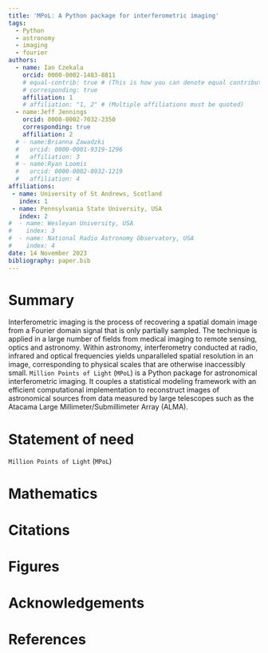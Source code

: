 ```yaml
---
title: 'MPoL: A Python package for interferometric imaging'
tags:
  - Python
  - astronomy
  - imaging
  - fourier
authors:
  - name: Ian Czekala
    orcid: 0000-0002-1483-8811
    # equal-contrib: true # (This is how you can denote equal contributions between multiple authors)
    # corresponding: true
    affiliation: 1
    # affiliation: "1, 2" # (Multiple affiliations must be quoted)
  - name:Jeff Jennings
    orcid: 0000-0002-7032-2350
    corresponding: true
    affiliation: 2
  # - name:Brianna Zawadzki
  #   orcid: 0000-0001-9319-1296
  #   affiliation: 3
  # - name:Ryan Loomis
  #   orcid: 0000-0002-8932-1219
  #   affiliation: 4
affiliations:
 - name: University of St Andrews, Scotland
   index: 1
 - name: Pennsylvania State University, USA
   index: 2
#  - name: Wesleyan University, USA
#    index: 3
#  - name: National Radio Astronomy Observatory, USA
#    index: 4      
date: 14 November 2023
bibliography: paper.bib
---
```


# Summary

Interferometric imaging is the process of recovering a spatial domain image from a Fourier domain signal that is only partially sampled. The technique is applied in a large number of fields from medical imaging to remote sensing, optics and astronomy. Within astronomy, interferometry conducted at radio, infrared and optical frequencies yields unparalleled spatial resolution in an image, corresponding to physical scales that are otherwise inaccessibly small. `Million Points of Light` (`MPoL`) is a Python package for astronomical interferometric imaging. It couples a statistical modeling framework with an efficient computational implementation to reconstruct images of astronomical sources from data measured by large telescopes such as the Atacama Large Millimeter/Submillimeter Array (ALMA). 

# Statement of need

`Million Points of Light` (`MPoL`)

# Mathematics

<!-- Single dollars ($) are required for inline mathematics e.g. $f(x) = e^{\pi/x}$

Double dollars make self-standing equations:

$$\Theta(x) = \left\{\begin{array}{l}
0\textrm{ if } x < 0\cr
1\textrm{ else}
\end{array}\right.$$

You can also use plain \LaTeX for equations
\begin{equation}\label{eq:fourier}
\hat f(\omega) = \int_{-\infty}^{\infty} f(x) e^{i\omega x} dx
\end{equation}
and refer to \autoref{eq:fourier} from text. -->

# Citations

<!-- Citations to entries in paper.bib should be in
[rMarkdown](http://rmarkdown.rstudio.com/authoring_bibliographies_and_citations.html)
format.

If you want to cite a software repository URL (e.g. something on GitHub without a preferred
citation) then you can do it with the example BibTeX entry below for @fidgit.

For a quick reference, the following citation commands can be used:
- `@author:2001`  ->  "Author et al. (2001)"
- `[@author:2001]` -> "(Author et al., 2001)"
- `[@author1:2001; @author2:2001]` -> "(Author1 et al., 2001; Author2 et al., 2002)" -->

# Figures
<!-- 
Figures can be included like this:
![Caption for example figure.\label{fig:example}](figure.png)
and referenced from text using \autoref{fig:example}.

Figure sizes can be customized by adding an optional second parameter:
![Caption for example figure.](figure.png){ width=20% } -->

# Acknowledgements

<!-- We acknowledge contributions from xx. -->

# References